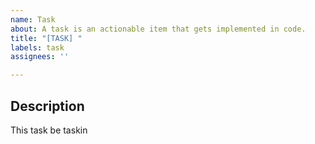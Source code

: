 ```yaml
---
name: Task
about: A task is an actionable item that gets implemented in code.
title: "[TASK] "
labels: task
assignees: ''

---
```


## Description

This task be taskin
